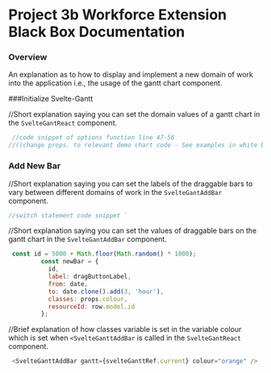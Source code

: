 # Project 3b Workforce Extension Black Box Documentation

### Overview

An explanation as to how to display and implement a new domain of work into the application
i.e., the usage of the gantt chart component. 

###Initialize Svelte-Gantt

//Short explanation saying you can set the domain values of a gantt chart in the
`SvelteGantReact` component.

```javascript
 //code snippet of options function line 47-56
//((change props. to relevant demo chart code - See examples in white box))
```

### Add New Bar

//Short explanation saying you can set the labels of the draggable bars to vary between 
different domains of work in the `SvelteGantAddBar` component. 

```javascript
//switch statement code snippet `
```

//Short explanation saying you can set the values of draggable bars on the gantt chart in
the `SvelteGantAddBar` component.

```javascript
 const id = 5000 + Math.floor(Math.random() * 1000);
         const newBar = {
           id,
           label: dragButtonLabel,
           from: date,
           to: date.clone().add(3, 'hour'),
           classes: props.colour,
           resourceId: row.model.id
         }; 
```

//Brief explanation of how classes variable is set in the variable colour which is set when `<SvelteGanttAddBar` 
is called in the `SvelteGantReact` component.

```javascript
 <SvelteGanttAddBar gantt={svelteGanttRef.current} colour="orange" />
 ```
